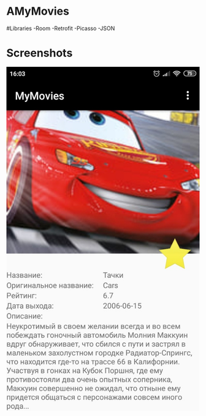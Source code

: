 # AMyMovies
#Libraries
-Room
-Retrofit
-Picasso
-JSON
# Screenshots
![alt text](https://github.com/Vafailll/AMyMovies/blob/master/1.jpg)
